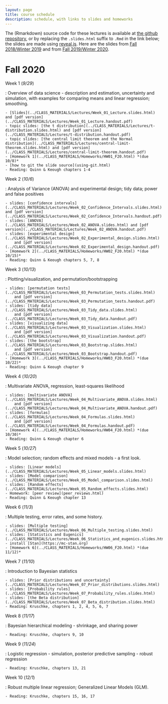 ```yaml
---
layout: page
title: course schedule
description: schedule, with links to slides and homeworks
---
```


The (Rmarkdown) source code for these lectures is available at [the github repository](https://github.com/UO-Biostats/UO_ABS),
or by replacing the `.slides.html` suffix to `.Rmd` in the link below;
the slides are made using [reveal.js](https://github.com/hakimel/reveal.js/).
Here are the slides from [Fall 2018/Winter 2019](2018_schedule.html) and from [Fall 2019/Winter 2020](2019_schedule.html).

# Fall 2020

Week 1 (*9/29*)

: Overview of data science - description and estimation, uncertainty and simulation,
    with examples for comparing means and linear regression; smoothing.

    - [Slides](../CLASS_MATERIALS/Lectures/Week_01_Lecture.slides.html) and [pdf version](../CLASS_MATERIALS/Lectures/Week_01_Lecture.handout.pdf)
    - topic slides: [the t distribution](../CLASS_MATERIALS/Lectures/t-distribution.slides.html) and [pdf version](../CLASS_MATERIALS/Lectures/t-distribution.handout.pdf)
    - topic slides: [the central limit theorem and the Normal distribution](../CLASS_MATERIALS/Lectures/central-limit-theorem.slides.html) and [pdf version](../CLASS_MATERIALS/Lectures/central-limit-theorem.handout.pdf)
    - [Homework 1](../CLASS_MATERIALS/Homeworks/HW01_F20.html) *(due 10/8)*
    - [how to git the slide source](using-git.html)
    - Reading: Quinn & Keough chapters 1-4

Week 2 (*10/6*)

: Analysis of Variance (ANOVA) and experimental design; tidy data; power and false positives

    - slides: [confidence intervals](../CLASS_MATERIALS/Lectures/Week_02_Confidence_Intervals.slides.html) and [pdf version](../CLASS_MATERIALS/Lectures/Week_02_Confidence_Intervals.handout.pdf)
    - slides: [ANOVA](../CLASS_MATERIALS/Lectures/Week_02_ANOVA.slides.html) and [pdf version](../CLASS_MATERIALS/Lectures/Week_02_ANOVA.handout.pdf)
    - slides: [experimental design](../CLASS_MATERIALS/Lectures/Week_02_Experimental_design.slides.html)
        and [pdf version](../CLASS_MATERIALS/Lectures/Week_02_Experimental_design.handout.pdf)
    - [Homework 2](../CLASS_MATERIALS/Homeworks/HW02_F20.html) *(due 10/15)*
    - Reading: Quinn & Keough chapters 5, 7, 8

Week 3 (*10/13*)

: Plotting/visualization, and permutation/bootstrapping

    - slides: [permutation tests](../CLASS_MATERIALS/Lectures/Week_03_Permutation_tests.slides.html)
        and [pdf version](../CLASS_MATERIALS/Lectures/Week_03_Permutation_tests.handout.pdf)
    - slides: [tidy data](../CLASS_MATERIALS/Lectures/Week_03_Tidy_data.slides.html)
        and [pdf version](../CLASS_MATERIALS/Lectures/Week_03_Tidy_data.handout.pdf)
    - slides: [visualizing data](../CLASS_MATERIALS/Lectures/Week_03_Visualization.slides.html)
        and [pdf version](../CLASS_MATERIALS/Lectures/Week_03_Visualization.handout.pdf)
    - slides: [the bootstrap](../CLASS_MATERIALS/Lectures/Week_03_Bootstrap.slides.html)
        and [pdf version](../CLASS_MATERIALS/Lectures/Week_03_Bootstrap.handout.pdf)
    - [Homework 3](../CLASS_MATERIALS/Homeworks/HW03_F20.html) *(due 10/22)*
    - Reading: Quinn & Keough chapter 9

Week 4 (*10/20*)

: Multivariate ANOVA, regression, least-squares likelihood

    - slides: [multivariate ANOVA](../CLASS_MATERIALS/Lectures/Week_04_Multivariate_ANOVA.slides.html)
        and [pdf version](../CLASS_MATERIALS/Lectures/Week_04_Multivariate_ANOVA.handout.pdf)
    - slides: [formulas](../CLASS_MATERIALS/Lectures/Week_04_Formulas.slides.html)
        and [pdf version](../CLASS_MATERIALS/Lectures/Week_04_Formulas.handout.pdf)
    - [Homework 4](../CLASS_MATERIALS/Homeworks/HW04_F20.html) *(due 10/30)*
    - Reading: Quinn & Keough chapter 6

Week 5 (*10/27*)

: Model selection; random effects and mixed models - a first look.

    - slides: [Linear models](../CLASS_MATERIALS/Lectures/Week_05_Linear_models.slides.html)
    - slides: [Model comparison](../CLASS_MATERIALS/Lectures/Week_05_Model_comparison.slides.html)
    - slides: [Random effects](../CLASS_MATERIALS/Lectures/Week_05_Random_effects.slides.html)
    - Homework: [peer review](peer_reviews.html)
    - Reading: Quinn & Keough chapter 13

Week 6 (*11/3*)

: Multiple testing, error rates, and some history.

    - slides: [Multiple testing](../CLASS_MATERIALS/Lectures/Week_06_Multiple_testing.slides.html)
    - slides: [Statistics and Eugenics](../CLASS_MATERIALS/Lectures/Week_06_Statistics_and_eugenics.slides.html)
    - install [Stan](https://mc-stan.org)
    - [Homework 6](../CLASS_MATERIALS/Homeworks/HW06_F20.html) *(due 11/12)*

Week 7 (*11/10*)

: Introduction to Bayesian statistics

    - slides: [Prior distributions and uncertainty](../CLASS_MATERIALS/Lectures/Week_07_Prior_distributions.slides.html)
    - slides: [Probability rules](../CLASS_MATERIALS/Lectures/Week_07_Probability_rules.slides.html)
    - slides: [the Beta distribution](../CLASS_MATERIALS/Lectures/Week_07_Beta_distribution.slides.html)
    - Reading: Kruschke, chapters 1, 2, 4, 5, 6, 7

Week 8 (*11/17*)

: Bayesian hierarchical modeling - shrinkage, and sharing power

    - Reading: Kruschke, chapters 9, 10

Week 9 (*11/24*)

: Logistic regression - simulation, posterior predictive sampling - robust regression

    - Reading: Kruschke, chapters 13, 21

Week 10 (*12/1*)

: Robust multiple linear regression; Generalized Linear Models (GLM).

    - Reading: Kruschke, chapters 15, 16, 17
